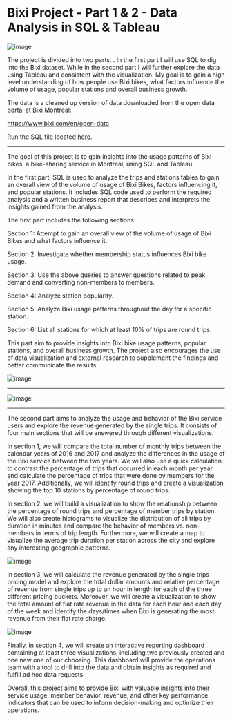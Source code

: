 # Bixi Project - Part 1 & 2 - Data Analysis in SQL & Tableau

<img alt="image" src="https://allvectorlogo.com/img/2017/07/bixi-montreal-logo.png">

The project is divided into two parts. . In the first part I will use SQL to dig into the Bixi dataset. While in the second part I will further explore the data using Tableau and consistent with the visualization. My goal is to gain a high level understanding of how people use Bixi bikes, what factors influence the volume of usage, popular stations and overall business growth.


The data is a cleaned up version of data downloaded from the open data portal at Bixi Montreal: 

https://www.bixi.com/en/open-data


Run the SQL file located [here](https://drive.google.com/file/d/1YcyumgSrwX4ezVLNoAZBzN1XTgKqrCZZ/view).



---

The goal of this project is to gain insights into the usage patterns of Bixi bikes, a bike-sharing service in Montreal, using SQL and Tableau. 

In the first part, SQL is used to analyze the trips and stations tables to gain an overall view of the volume of usage of Bixi Bikes, factors influencing it, and popular stations. It includes SQL code used to perform the required analysis and a written business report that describes and interprets the insights gained from the analysis. 



The first part includes the following sections:

Section 1: Attempt to gain an overall view of the volume of usage of Bixi Bikes and what factors influence it.

Section 2: Investigate whether membership status influences Bixi bike usage.

Section 3: Use the above queries to answer questions related to peak demand and converting non-members to members.

Section 4: Analyze station popularity.

Section 5: Analyze Bixi usage patterns throughout the day for a specific station.

Section 6: List all stations for which at least 10% of trips are round trips.

This part aim to provide insights into Bixi bike usage patterns, popular stations, and overall business growth. The project also encourages the use of data visualization and external research to supplement the findings and better communicate the results.

![image](https://user-images.githubusercontent.com/122119114/224677588-cf1b8625-9a90-4950-8232-86b008e7f669.png)

---

![image](https://user-images.githubusercontent.com/122119114/224677813-65617adf-4b81-4470-873d-4983d9bf603d.png)

---

The second part aims to analyze the usage and behavior of the Bixi service users and explore the revenue generated by the single trips. It consists of four main sections that will be answered through different visualizations.

In section 1, we will compare the total number of monthly trips between the calendar years of 2016 and 2017 and analyze the differences in the usage of the Bixi service between the two years. We will also use a quick calculation to contrast the percentage of trips that occurred in each month per year and calculate the percentage of trips that were done by members for the year 2017. Additionally, we will identify round trips and create a visualization showing the top 10 stations by percentage of round trips.

In section 2, we will build a visualization to show the relationship between the percentage of round trips and percentage of member trips by station. We will also create histograms to visualize the distribution of all trips by duration in minutes and compare the behavior of members vs. non-members in terms of trip length. Furthermore, we will create a map to visualize the average trip duration per station across the city and explore any interesting geographic patterns.

![image](https://user-images.githubusercontent.com/122119114/224936711-9d780fed-dcde-42c4-8e28-a4b9397eb90f.png)


In section 3, we will calculate the revenue generated by the single trips pricing model and explore the total dollar amounts and relative percentage of revenue from single trips up to an hour in length for each of the three different pricing buckets. Moreover, we will create a visualization to show the total amount of flat rate revenue in the data for each hour and each day of the week and identify the days/times when Bixi is generating the most revenue from their flat rate charge.


![image](https://user-images.githubusercontent.com/122119114/224936250-7d31b3e0-4d18-4efe-96fc-d7667ee4880d.png)

Finally, in section 4, we will create an interactive reporting dashboard containing at least three visualizations, including two previously created and one new one of our choosing. This dashboard will provide the operations team with a tool to drill into the data and obtain insights as required and fulfill ad hoc data requests.



Overall, this project aims to provide Bixi with valuable insights into their service usage, member behavior, revenue, and other key performance indicators that can be used to inform decision-making and optimize their operations.

